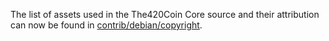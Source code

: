 The list of assets used in the The420Coin Core source and their attribution can now be found in [contrib/debian/copyright](../contrib/debian/copyright).
